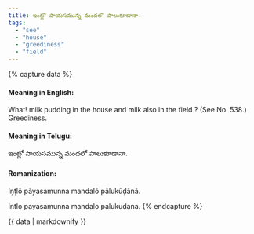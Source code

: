 ```yaml
---
title: ఇంట్లో పాయసమున్న మందలో పాలుకూడానా.
tags:
  - "see"
  - "house"
  - "greediness"
  - "field"
---
```


{% capture data %}
#### Meaning in English:
What! milk pudding in the house and milk also in the field ?
(See No. 538.)
Greediness.

#### Meaning in Telugu:
ఇంట్లో పాయసమున్న మందలో పాలుకూడానా.

#### Romanization:
Iṇṭlō pāyasamunna mandalō pālukūḍānā.

Intlo payasamunna mandalo palukudana.
{% endcapture %}

{{ data | markdownify }}

